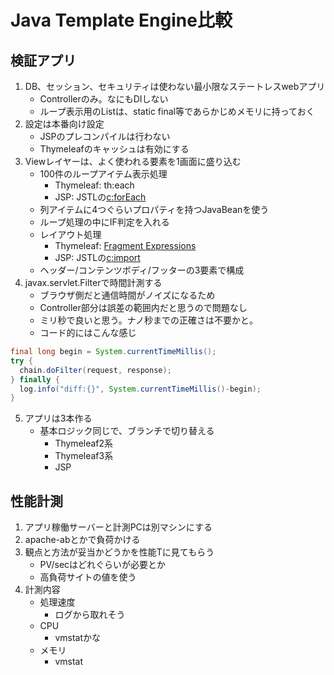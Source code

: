# Java Template Engine比較

## 検証アプリ
1. DB、セッション、セキュリティは使わない最小限なステートレスwebアプリ
    * Controllerのみ。なにもDIしない
    * ループ表示用のListは、static final等であらかじめメモリに持っておく
2. 設定は本番向け設定
    * JSPのプレコンパイルは行わない
    * Thymeleafのキャッシュは有効にする
3. Viewレイヤーは、よく使われる要素を1画面に盛り込む
    * 100件のループアイテム表示処理
        * Thymeleaf: th:each
        * JSP: JSTLの[c:forEach](http://struts.wasureppoi.com/jstl/02_foreach.html)
    * 列アイテムに4つぐらいプロパティを持つJavaBeanを使う
    * ループ処理の中にIF判定を入れる
    * レイアウト処理
        * Thymeleaf: [Fragment Expressions](http://enterprisegeeks.hatenablog.com/entry/2016/05/25/152437)
        * JSP: JSTLの[c:import](http://struts.wasureppoi.com/jstl/02_import.html)
    * ヘッダー/コンテンツボディ/フッターの3要素で構成
4. javax.servlet.Filterで時間計測する
    * ブラウザ側だと通信時間がノイズになるため
    * Controller部分は誤差の範囲内だと思うので問題なし
    * ミリ秒で良いと思う。ナノ秒までの正確さは不要かと。
    * コード的にはこんな感じ

```java
final long begin = System.currentTimeMillis();
try {
  chain.doFilter(request, response);
} finally {
  log.info("diff:{}", System.currentTimeMillis()-begin);
}
```

5. アプリは3本作る
    * 基本ロジック同じで、ブランチで切り替える
        * Thymeleaf2系
        * Thymeleaf3系
        * JSP

## 性能計測
1. アプリ稼働サーバーと計測PCは別マシンにする
2. apache-abとかで負荷かける
3. 観点と方法が妥当かどうかを性能Tに見てもらう
    * PV/secはどれぐらいが必要とか
    * 高負荷サイトの値を使う
4. 計測内容
    * 処理速度
        * ログから取れそう
    * CPU
        * vmstatかな
    * メモリ
        * vmstat
